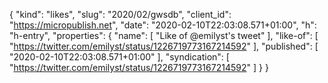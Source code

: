 {
  "kind": "likes",
  "slug": "2020/02/gwsdb",
  "client_id": "https://micropublish.net",
  "date": "2020-02-10T22:03:08.571+01:00",
  "h": "h-entry",
  "properties": {
    "name": [
      "Like of @emilyst's tweet"
    ],
    "like-of": [
      "https://twitter.com/emilyst/status/1226719773167214592"
    ],
    "published": [
      "2020-02-10T22:03:08.571+01:00"
    ],
    "syndication": [
      "https://twitter.com/emilyst/status/1226719773167214592"
    ]
  }
}
